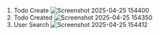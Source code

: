 1. Todo Create
   ![Screenshot 2025-04-25 154400](https://github.com/user-attachments/assets/15d5c803-c171-4754-b8be-51410782b14f)
2. Todo Created
   ![Screenshot 2025-04-25 154350](https://github.com/user-attachments/assets/9a9940e7-1acc-499f-a185-8ff2a92e788a)
3. User Search
   ![Screenshot 2025-04-25 154412](https://github.com/user-attachments/assets/bf663e17-4b31-4490-a5a6-e68e5ab44b3a)
